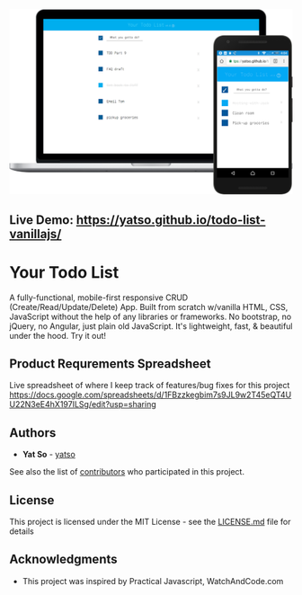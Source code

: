 <a href="https://yatso.github.io/todo-list-vanillajs/"><img src="images/your-todo-list-screenshot.png" width="550px">
</a>

## Live Demo: https://yatso.github.io/todo-list-vanillajs/


# Your Todo List

A fully-functional, mobile-first responsive CRUD (Create/Read/Update/Delete) App. Built from scratch w/vanilla HTML, CSS, JavaScript without the help of any libraries or frameworks. No bootstrap, no jQuery, no Angular, just plain old JavaScript. It's lightweight, fast, & beautiful under the hood. Try it out!


## Product Requrements Spreadsheet

Live spreadsheet of where I keep track of features/bug fixes for this project
https://docs.google.com/spreadsheets/d/1FBzzkegbim7s9JL9w2T45eQT4UU22N3eE4hX197ILSg/edit?usp=sharing

## Authors

* **Yat So**  - [yatso](https://github.com/yatso)

See also the list of [contributors](https://github.com/yatso/todo-list-vanillajs/contributors) who participated in this project.

## License

This project is licensed under the MIT License - see the [LICENSE.md](LICENSE.md) file for details

## Acknowledgments

* This project was inspired by Practical Javascript, WatchAndCode.com 

